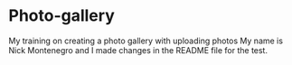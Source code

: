 # Photo-gallery
My training on creating a photo gallery with uploading photos
My name is Nick Montenegro and I made changes in the README file for the test.
